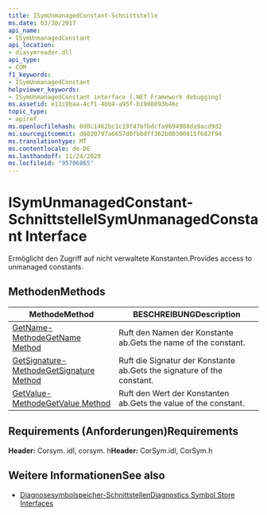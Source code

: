 ```yaml
---
title: ISymUnmanagedConstant-Schnittstelle
ms.date: 03/30/2017
api_name:
- ISymUnmanagedConstant
api_location:
- diasymreader.dll
api_type:
- COM
f1_keywords:
- ISymUnmanagedConstant
helpviewer_keywords:
- ISymUnmanagedConstant interface [.NET Framework debugging]
ms.assetid: e11c9baa-4cf1-4bb4-a95f-b1908893b46c
topic_type:
- apiref
ms.openlocfilehash: 0d0c1462bc1c19f47bfbdcfa9694988da9acd9d2
ms.sourcegitcommit: d8020797a6657d0fbbdff362b80300815f682f94
ms.translationtype: MT
ms.contentlocale: de-DE
ms.lasthandoff: 11/24/2020
ms.locfileid: "95706865"
---
```

# <a name="isymunmanagedconstant-interface"></a><span data-ttu-id="a8bd4-102">ISymUnmanagedConstant-Schnittstelle</span><span class="sxs-lookup"><span data-stu-id="a8bd4-102">ISymUnmanagedConstant Interface</span></span>

<span data-ttu-id="a8bd4-103">Ermöglicht den Zugriff auf nicht verwaltete Konstanten.</span><span class="sxs-lookup"><span data-stu-id="a8bd4-103">Provides access to unmanaged constants.</span></span>  
  
## <a name="methods"></a><span data-ttu-id="a8bd4-104">Methoden</span><span class="sxs-lookup"><span data-stu-id="a8bd4-104">Methods</span></span>  
  
|<span data-ttu-id="a8bd4-105">Methode</span><span class="sxs-lookup"><span data-stu-id="a8bd4-105">Method</span></span>|<span data-ttu-id="a8bd4-106">BESCHREIBUNG</span><span class="sxs-lookup"><span data-stu-id="a8bd4-106">Description</span></span>|  
|------------|-----------------|  
|[<span data-ttu-id="a8bd4-107">GetName-Methode</span><span class="sxs-lookup"><span data-stu-id="a8bd4-107">GetName Method</span></span>](isymunmanagedconstant-getname-method.md)|<span data-ttu-id="a8bd4-108">Ruft den Namen der Konstante ab.</span><span class="sxs-lookup"><span data-stu-id="a8bd4-108">Gets the name of the constant.</span></span>|  
|[<span data-ttu-id="a8bd4-109">GetSignature-Methode</span><span class="sxs-lookup"><span data-stu-id="a8bd4-109">GetSignature Method</span></span>](isymunmanagedconstant-getsignature-method.md)|<span data-ttu-id="a8bd4-110">Ruft die Signatur der Konstante ab.</span><span class="sxs-lookup"><span data-stu-id="a8bd4-110">Gets the signature of the constant.</span></span>|  
|[<span data-ttu-id="a8bd4-111">GetValue-Methode</span><span class="sxs-lookup"><span data-stu-id="a8bd4-111">GetValue Method</span></span>](isymunmanagedconstant-getvalue-method.md)|<span data-ttu-id="a8bd4-112"> Ruft den Wert der Konstanten ab.</span><span class="sxs-lookup"><span data-stu-id="a8bd4-112">Gets the value of the constant.</span></span>|  
  
## <a name="requirements"></a><span data-ttu-id="a8bd4-113">Requirements (Anforderungen)</span><span class="sxs-lookup"><span data-stu-id="a8bd4-113">Requirements</span></span>  

 <span data-ttu-id="a8bd4-114">**Header:** Corsym. idl, corsym. h</span><span class="sxs-lookup"><span data-stu-id="a8bd4-114">**Header:** CorSym.idl, CorSym.h</span></span>  
  
## <a name="see-also"></a><span data-ttu-id="a8bd4-115">Weitere Informationen</span><span class="sxs-lookup"><span data-stu-id="a8bd4-115">See also</span></span>

- [<span data-ttu-id="a8bd4-116">Diagnosesymbolspeicher-Schnittstellen</span><span class="sxs-lookup"><span data-stu-id="a8bd4-116">Diagnostics Symbol Store Interfaces</span></span>](diagnostics-symbol-store-interfaces.md)
